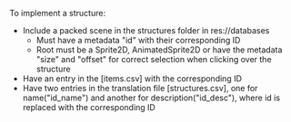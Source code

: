 To implement  a structure:
- Include a packed scene in the structures folder in res://databases
  - Must have a metadata "id" with their corresponding ID
  - Root must be a Sprite2D, AnimatedSprite2D or have the metadata "size" and "offset" for correct selection when clicking over the structure
- Have an entry in the [items.csv] with the corresponding ID
- Have two entries in the translation file [structures.csv], one for name("id_name") and another for description("id_desc"), where id is replaced with the corresponding ID